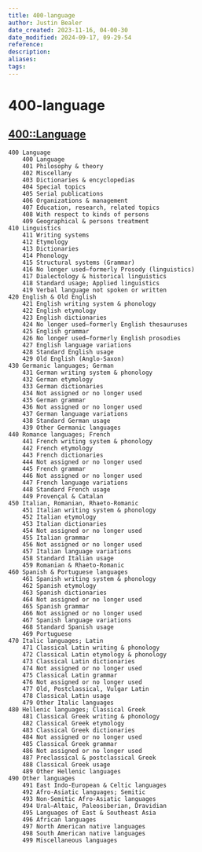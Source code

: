 ```yaml
---
title: 400-language
author: Justin Bealer
date_created: 2023-11-16, 04-00-30
date_modified: 2024-09-17, 09-29-54
reference: 
description: 
aliases: 
tags: 
---
```

# 400-language
## [400::Language](400-language.md)

    400 Language
        400 Language
        401 Philosophy & theory
        402 Miscellany
        403 Dictionaries & encyclopedias
        404 Special topics
        405 Serial publications
        406 Organizations & management
        407 Education, research, related topics
        408 With respect to kinds of persons
        409 Geographical & persons treatment
    410 Linguistics
        411 Writing systems
        412 Etymology
        413 Dictionaries
        414 Phonology
        415 Structural systems (Grammar)
        416 No longer used—formerly Prosody (linguistics)
        417 Dialectology & historical linguistics
        418 Standard usage; Applied linguistics
        419 Verbal language not spoken or written
    420 English & Old English
        421 English writing system & phonology
        422 English etymology
        423 English dictionaries
        424 No longer used—formerly English thesauruses
        425 English grammar
        426 No longer used—formerly English prosodies
        427 English language variations
        428 Standard English usage
        429 Old English (Anglo-Saxon)
    430 Germanic languages; German
        431 German writing system & phonology
        432 German etymology
        433 German dictionaries
        434 Not assigned or no longer used
        435 German grammar
        436 Not assigned or no longer used
        437 German language variations
        438 Standard German usage
        439 Other Germanic languages
    440 Romance languages; French
        441 French writing system & phonology
        442 French etymology
        443 French dictionaries
        444 Not assigned or no longer used
        445 French grammar
        446 Not assigned or no longer used
        447 French language variations
        448 Standard French usage
        449 Provençal & Catalan
    450 Italian, Romanian, Rhaeto-Romanic
        451 Italian writing system & phonology
        452 Italian etymology
        453 Italian dictionaries
        454 Not assigned or no longer used
        455 Italian grammar
        456 Not assigned or no longer used
        457 Italian language variations
        458 Standard Italian usage
        459 Romanian & Rhaeto-Romanic
    460 Spanish & Portuguese languages
        461 Spanish writing system & phonology
        462 Spanish etymology
        463 Spanish dictionaries
        464 Not assigned or no longer used
        465 Spanish grammar
        466 Not assigned or no longer used
        467 Spanish language variations
        468 Standard Spanish usage
        469 Portuguese
    470 Italic languages; Latin
        471 Classical Latin writing & phonology
        472 Classical Latin etymology & phonology
        473 Classical Latin dictionaries
        474 Not assigned or no longer used
        475 Classical Latin grammar
        476 Not assigned or no longer used
        477 Old, Postclassical, Vulgar Latin
        478 Classical Latin usage
        479 Other Italic languages
    480 Hellenic languages; Classical Greek
        481 Classical Greek writing & phonology
        482 Classical Greek etymology
        483 Classical Greek dictionaries
        484 Not assigned or no longer used
        485 Classical Greek grammar
        486 Not assigned or no longer used
        487 Preclassical & postclassical Greek
        488 Classical Greek usage
        489 Other Hellenic languages
    490 Other languages
        491 East Indo-European & Celtic languages
        492 Afro-Asiatic languages; Semitic
        493 Non-Semitic Afro-Asiatic languages
        494 Ural–Altaic, Paleosiberian, Dravidian
        495 Languages of East & Southeast Asia
        496 African languages
        497 North American native languages
        498 South American native languages
        499 Miscellaneous languages

